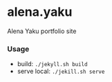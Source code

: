 # alena.yaku
Alena Yaku portfolio site

### Usage

- build: `./jekyll.sh build`
- serve local: `./jekill.sh serve`
